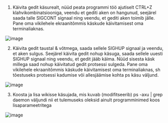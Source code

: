 1. Käivita gedit käsurealt, nüüd peata programmi töö ajutiselt CTRL+Z klahvikombinatsiooniga, veendu et gediti aken on hangunud, seejärel saada talle SIGCONT signaal ning veendu, et gediti aken toimib jälle. Pane oma vikilehele ekraanitõmmis käskude käivitamisest oma terminaliaknas.

![image](https://user-images.githubusercontent.com/92860669/197034328-c614ce4d-3ece-4acd-9817-fb2cfa5ba364.png)

2. Käivita gedit taustal & võtmega, saada sellele SIGHUP signaal ja veendu, et aken sulgus. Seejärel käivita gedit nohup käsuga, saada sellele uuesti SIGHUP signaal ning veendu, et gedit jääb käima. Nüüd sisesta käsk millega saad nohup käivitatud gedit protsessi sulgeda. Pane oma vikilehele ekraanitõmmis käskude käivitamisest oma terminaliaknas, sh tõestuseks protsessi kadumise või allesjäämise kohta ps käsu väljund.

![image](https://user-images.githubusercontent.com/92860669/197043678-413c43db-d5bc-43c6-82d8-394032a92701.png)

3. Koosta ja lisa wikisse käsujada, mis kuvab (modifitseerib) ps -axu | grep daemon väljundi nii et tulemuseks oleksid ainult programminimed koos lisaparameetritega 

![image](https://user-images.githubusercontent.com/92860669/197044997-4fcdbf3c-7d71-4c43-be47-166c24e89d0d.png)
